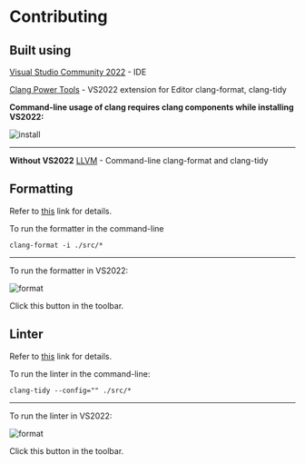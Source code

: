# Contributing
## Built using
[Visual Studio Community 2022](https://visualstudio.microsoft.com/vs/) - IDE

[Clang Power Tools](https://marketplace.visualstudio.com/items?itemName=caphyon.ClangPowerTools) - VS2022 extension for Editor clang-format, clang-tidy

**Command-line usage of clang requires clang components while installing VS2022:**

![install](https://user-images.githubusercontent.com/61764259/199850257-8936d373-3792-4489-a666-a1e16d36a508.PNG)

***
**Without VS2022**
[LLVM](https://releases.llvm.org/) - Command-line clang-format and clang-tidy

## Formatting
Refer to [this](https://www.clangpowertools.com/blog/getting-started-with-clang-format-style-options.html) link for details.

To run the formatter in the command-line
```
clang-format -i ./src/*
```
***
To run the formatter in VS2022:

![format](https://user-images.githubusercontent.com/61764259/199850275-afdde603-dbdc-4a59-8fd7-612b68b2fa0a.png)

Click this button in the toolbar.

## Linter
Refer to [this](https://clang.llvm.org/extra/clang-tidy/) link for details.

To run the linter in the command-line:
```
clang-tidy --config="" ./src/*
```
***
To run the linter in VS2022:

![format](https://user-images.githubusercontent.com/61764259/199850275-afdde603-dbdc-4a59-8fd7-612b68b2fa0a.png)

Click this button in the toolbar.

